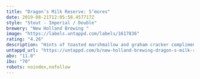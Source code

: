 ```yaml
---
title: "Dragon’s Milk Reserve: S’mores"
date: 2019-08-21T12:05:58.457717Z
style: "Stout - Imperial / Double"
brewery: "New Holland Brewing "
image: "https://labels.untappd.com/labels/1617836"
rating: "4.26"
description: "Hints of toasted marshmallow and graham cracker compliment the chocolate character of Dragon’s Milk, giving this Reserve a flavor reminiscent of campfires and summer nights."
untappd_url: "https://untappd.com/b/new-holland-brewing-dragon-s-milk-reserve-s-mores/1617836"
abv: "11.0"
ibu: "70"
robots: noindex,nofollow
---
```

